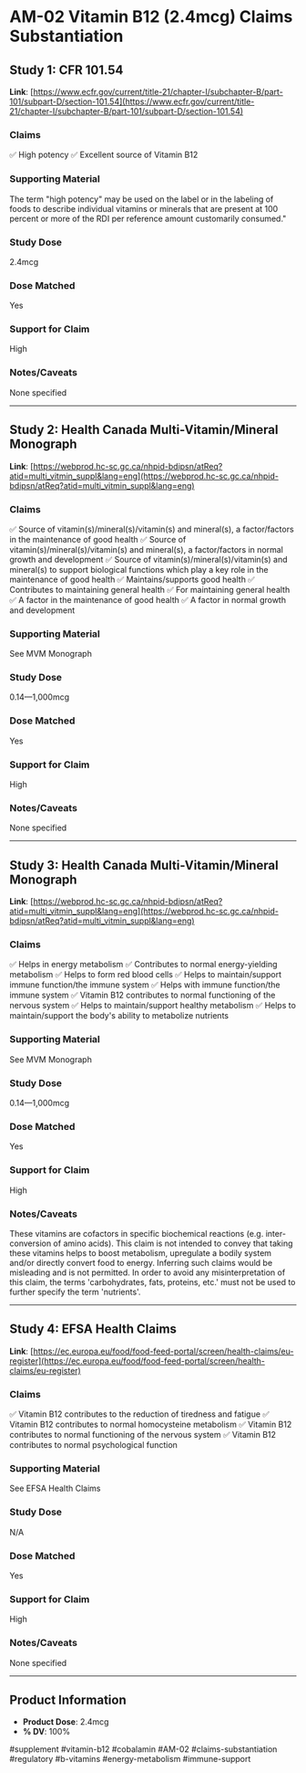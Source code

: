 # AM-02 Vitamin B12 (2.4mcg) Claims Substantiation

## Study 1: CFR 101.54
**Link**: [https://www.ecfr.gov/current/title-21/chapter-I/subchapter-B/part-101/subpart-D/section-101.54](https://www.ecfr.gov/current/title-21/chapter-I/subchapter-B/part-101/subpart-D/section-101.54)

### Claims
✅ High potency
✅ Excellent source of Vitamin B12

### Supporting Material
The term "high potency" may be used on the label or in the labeling of foods to describe individual vitamins or minerals that are present at 100 percent or more of the RDI per reference amount customarily consumed."

### Study Dose
2.4mcg

### Dose Matched
Yes

### Support for Claim
High

### Notes/Caveats
None specified

---

## Study 2: Health Canada Multi-Vitamin/Mineral Monograph
**Link**: [https://webprod.hc-sc.gc.ca/nhpid-bdipsn/atReq?atid=multi_vitmin_suppl&lang=eng](https://webprod.hc-sc.gc.ca/nhpid-bdipsn/atReq?atid=multi_vitmin_suppl&lang=eng)

### Claims
✅ Source of vitamin(s)/mineral(s)/vitamin(s) and mineral(s), a factor/factors in the maintenance of good health
✅ Source of vitamin(s)/mineral(s)/vitamin(s) and mineral(s), a factor/factors in normal growth and development
✅ Source of vitamin(s)/mineral(s)/vitamin(s) and mineral(s) to support biological functions which play a key role in the maintenance of good health
✅ Maintains/supports good health
✅ Contributes to maintaining general health
✅ For maintaining general health
✅ A factor in the maintenance of good health
✅ A factor in normal growth and development

### Supporting Material
See MVM Monograph

### Study Dose
0.14—1,000mcg

### Dose Matched
Yes

### Support for Claim
High

### Notes/Caveats
None specified

---

## Study 3: Health Canada Multi-Vitamin/Mineral Monograph
**Link**: [https://webprod.hc-sc.gc.ca/nhpid-bdipsn/atReq?atid=multi_vitmin_suppl&lang=eng](https://webprod.hc-sc.gc.ca/nhpid-bdipsn/atReq?atid=multi_vitmin_suppl&lang=eng)

### Claims
✅ Helps in energy metabolism
✅ Contributes to normal energy-yielding metabolism
✅ Helps to form red blood cells
✅ Helps to maintain/support immune function/the immune system
✅ Helps with immune function/the immune system
✅ Vitamin B12 contributes to normal functioning of the nervous system
✅ Helps to maintain/support healthy metabolism
✅ Helps to maintain/support the body's ability to metabolize nutrients

### Supporting Material
See MVM Monograph

### Study Dose
0.14—1,000mcg

### Dose Matched
Yes

### Support for Claim
High

### Notes/Caveats
These vitamins are cofactors in specific biochemical reactions (e.g. inter-conversion of amino acids). This claim is not intended to convey that taking these vitamins helps to boost metabolism, upregulate a bodily system and/or directly convert food to energy. Inferring such claims would be misleading and is not permitted. In order to avoid any misinterpretation of this claim, the terms 'carbohydrates, fats, proteins, etc.' must not be used to further specify the term 'nutrients'.

---

## Study 4: EFSA Health Claims
**Link**: [https://ec.europa.eu/food/food-feed-portal/screen/health-claims/eu-register](https://ec.europa.eu/food/food-feed-portal/screen/health-claims/eu-register)

### Claims
✅ Vitamin B12 contributes to the reduction of tiredness and fatigue
✅ Vitamin B12 contributes to normal homocysteine metabolism
✅ Vitamin B12 contributes to normal functioning of the nervous system
✅ Vitamin B12 contributes to normal psychological function

### Supporting Material
See EFSA Health Claims

### Study Dose
N/A

### Dose Matched
Yes

### Support for Claim
High

### Notes/Caveats
None specified

---

## Product Information
- **Product Dose**: 2.4mcg
- **% DV**: 100%

#supplement #vitamin-b12 #cobalamin #AM-02 #claims-substantiation #regulatory #b-vitamins #energy-metabolism #immune-support